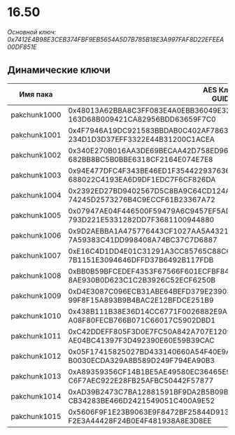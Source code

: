 # 16.50

###### Основной ключ: 0x7412E4B98E3CEB374FBF9EB5654A5D7B785B18E3A997FAF8D22EFEEA00DF851E

## Динамические ключи

| Имя пака         | AES Ключ<br/>GUID                                                                                            |
|--------------|---------------------------------------------------------------------------------------------------------|
| pakchunk1000 | 0x48013A62BBA8C3FF083E4A0EBB36049E3245CAF06EC0B348D75CFDFF911FC8BD<br/>163D68B009421CA82956BDD63659F7C0 |
| pakchunk1001 | 0x4F7946A19DC921583BBDAB0C402AF7863C91A3CC7E1D2D40AE1E375EF7542ACB<br/>234D1D3D37EFF3322E44B31200C1ACEA |
| pakchunk1002 | 0x340E270B016AA3DE69BECAA42D758ED960DD2D8F8C406723F7B37AB7CF350501<br/>682BB8BC5B0BBE6318CF2164E074E7E8 |
| pakchunk1003 | 0x94E477DFC4F343BE46ED1F354422937636266028E148A24807E49C3D86A7368C<br/>688022C4193EA6D9DF1EDC7F6CF826DA |
| pakchunk1004 | 0x2392ED27BD9402567D5C8BA9C64CD124A8919D212412F11CE43F3E4ACE2ED889<br/>74245D2573276B4C9ECCF61B23367A72 |
| pakchunk1005 | 0x07947AE04F446500F59479A6C9457EF5AD5750439C61F768A49DDABC421C5711<br/>793D221E5331282DD7F3681100944880 |
| pakchunk1006 | 0x9D2AEBBA1A475776443CF1027AA5A4321FFA981173403F321052994BAA097AEF<br/>7A59383C41DD998408A74BC37C7D6887 |
| pakchunk1007 | 0xE16C4D1DD4E01C31291A3CC85765C88C63B8D64CA2C2080542976AF32FA8D636<br/>7B1151E3094646DFFD37B6492B117FDB |
| pakchunk1008 | 0xBB0B59BFCEDEF4353F67566F601ECFBF84DD450E3F6514FD9D8242C184A695B2<br/>8AE930B0D623C1C2B3926C52ECF6250B |
| pakchunk1009 | 0xD4E3087C096ECB31ABE64BEFD379E2390317A7F0FE335B3F7FF9874EFE763EB9<br/>99F8F15A893B9B4BAC2E12BFDCE251B9 |
| pakchunk1010 | 0x438B111B38E36D14CC6771F0026882E9AEBED35ECA81752C2DAA73B3BD4E584B<br/>A08F80FECB766B071C66017C5902DBD1 |
| pakchunk1011 | 0xC42DDEFF805F3D0E7FC50A842A707E1209B3ACE70B88E0AA8900AE641E95F407<br/>AE04BC41397F3D492390E60E59B39CAC |
| pakchunk1012 | 0x05F17415825027BD433140660A54F40E9A6C3B2FB54B29FC7C6BBAA8DB538171<br/>B0030ECDA329A8B589D249F794EA90B3 |
| pakchunk1013 | 0xA89359356CF14B1BE5AE49580EC36465E93D383F24195EA523E1DF9A6FA4D201<br/>C6F7AEC922E28FB25AFBC50442F57877 |
| pakchunk1014 | 0xAD39B2473C7BA12881591BF9DA2B5B09B00594B232ED6E9D6680DC7F24CC9B2A<br/>CB34283BE466D2421549051C400A9E52 |
| pakchunk1015 | 0x5606F9F1E23B9063E9F8472BF25844D9132829E08B146D2C58012E816576F790<br/>F2E3A44428F24B0E4F481938A8E3D8EE |
